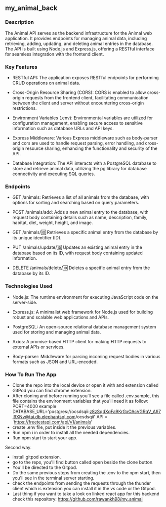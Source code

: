 ## my_animal_back

### Description
The Animal API serves as the backend infrastructure for the Animal web application. It provides endpoints for managing animal data, including retrieving, adding, updating, and deleting animal entries in the database. The API is built using Node.js and Express.js, offering a RESTful interface for seamless integration with the frontend client.

### Key Features

- RESTful API: The application exposes RESTful endpoints for performing CRUD operations on animal data.

- Cross-Origin Resource Sharing (CORS): CORS is enabled to allow cross-origin requests from the frontend client, facilitating communication between the client and server without encountering cross-origin restrictions.

- Environment Variables (.env): Environmental variables are utilized for configuration management, enabling secure access to sensitive information such as database URLs and API keys.

- Express Middleware: Various Express middleware such as body-parser and cors are used to handle request parsing, error handling, and cross-origin resource sharing, enhancing the functionality and security of the API.

- Database Integration: The API interacts with a PostgreSQL database to store and retrieve animal data, utilizing the pg library for database connectivity and executing SQL queries.

### Endpoints

- GET /animals: Retrieves a list of all animals from the database, with options for sorting and searching based on query parameters.

- POST /animals/add: Adds a new animal entry to the database, with request body containing details such as name, description, family, habitat, diet, weight, height, and image.

- GET /animals/:id: Retrieves a specific animal entry from the database by its unique identifier (ID).

- PUT /animals/update/:id: Updates an existing animal entry in the database based on its ID, with request body containing updated information.

- DELETE /animals/delete/:id: Deletes a specific animal entry from the database by its ID.

### Technologies Used

- Node.js: The runtime environment for executing JavaScript code on the server-side.

- Express.js: A minimalist web framework for Node.js used for building robust and scalable web applications and APIs.

- PostgreSQL: An open-source relational database management system used for storing and managing animal data.

- Axios: A promise-based HTTP client for making HTTP requests to external APIs or services.

- Body-parser: Middleware for parsing incoming request bodies in various formats such as JSON and URL-encoded.

### How To Run The App
- Clone the repo into the local device or open it with and extension called GitPod you can find chrome extension.
- After cloning and before running you'll see a file called .env.sample, this file contains the environment variables that you'll need it as follow:
PORT=4000 example
DATABASE_URL='postgres://ocsdsqii:z8zSqdXqFa9KrGxOAcVGRqV_A97I9XNv@tai.db.elephantsql.com/ocsdsqii'
API = 'https://freetestapi.com/api/v1/animals'
- create .env file, put inside it the previous variables.
- Run npm i in order to install all the needed dependencies.
- Run npm start to start your app.


Second way:
- install gitpod extension.
- go to the repo, you'll find button called open beside the clone button.
- You'll be directed to the Gitpod.
- Do the same previous steps from creating the .env to the npm start, then you'll see in the terminal server starting.
- check the endpoints from sending the requests through the thunder client which is extension you can install it in the vs code or the Gitpod.
- Last thing if you want to take a look on linked react app for this backend check this repository: https://github.com/rawankh98/my_animal